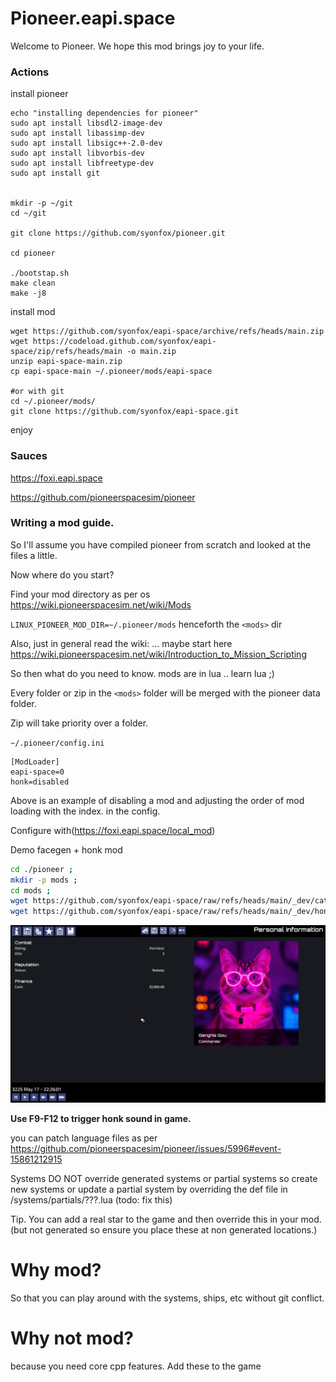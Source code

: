 

# Pioneer.eapi.space

Welcome to Pioneer. We hope this mod brings joy to your life.

### Actions

install pioneer
```shell
echo "installing dependencies for pioneer"
sudo apt install libsdl2-image-dev
sudo apt install libassimp-dev
sudo apt install libsigc++-2.0-dev
sudo apt install libvorbis-dev
sudo apt install libfreetype-dev
sudo apt install git


mkdir -p ~/git
cd ~/git

git clone https://github.com/syonfox/pioneer.git

cd pioneer 

./bootstap.sh
make clean
make -j8

```

install mod
```shell
wget https://github.com/syonfox/eapi-space/archive/refs/heads/main.zip
wget https://codeload.github.com/syonfox/eapi-space/zip/refs/heads/main -o main.zip
unzip eapi-space-main.zip
cp eapi-space-main ~/.pioneer/mods/eapi-space

#or with git
cd ~/.pioneer/mods/
git clone https://github.com/syonfox/eapi-space.git
```

enjoy

### Sauces

https://foxi.eapi.space

https://github.com/pioneerspacesim/pioneer


### Writing a mod guide. 

So I'll assume you have compiled pioneer from scratch and looked at the files a little. 

Now where do you start? 

Find your mod directory as per os https://wiki.pioneerspacesim.net/wiki/Mods

`LINUX_PIONEER_MOD_DIR=~/.pioneer/mods` henceforth the `<mods>` dir

Also, just in general read the wiki: ... maybe start here https://wiki.pioneerspacesim.net/wiki/Introduction_to_Mission_Scripting


So then what do you need to know.  mods are in lua .. learn lua ;)

Every folder or zip in the `<mods>` folder will be merged with the pioneer data folder.  

Zip will take priority over a folder.

`~/.pioneer/config.ini`
```
[ModLoader]
eapi-space=0
honk=disabled
```
Above is an example of disabling a mod and adjusting the order of mod loading with the index. in the config.

Configure with(https://foxi.eapi.space/local_mod)

Demo facegen + honk mod 
```sh
cd ./pioneer ;
mkdir -p mods ;
cd mods ;
wget https://github.com/syonfox/eapi-space/raw/refs/heads/main/_dev/cat-face.zip
wget https://github.com/syonfox/eapi-space/raw/refs/heads/main/_dev/honk.zip
```

![cat-face.png](./_foxi/web/img/cat-face.png)

**Use F9-F12 to trigger honk sound in game.**

you can patch language files as per https://github.com/pioneerspacesim/pioneer/issues/5996#event-15861212915

Systems DO NOT override generated systems or partial systems so create new systems or update a partial system by overriding the
def file in <mods>/systems/partials/???.lua (todo: fix this)

Tip. You can add a real star to the game and then override this in your mod. (but not generated so ensure you place these at non generated locations.)


# Why mod?  

So that you can play around with the systems, ships, etc without git conflict.

# Why not mod? 

because you need core cpp features.  Add these to the game
